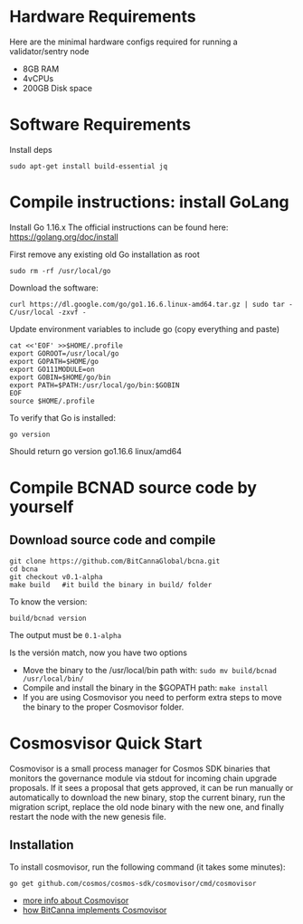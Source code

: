# Hardware Requirements
Here are the minimal hardware configs required for running a validator/sentry node

* 8GB RAM
* 4vCPUs
* 200GB Disk space

# Software Requirements
Install deps
``` 
sudo apt-get install build-essential jq
```

# Compile instructions: install GoLang

Install Go 1.16.x 
The official instructions can be found here: https://golang.org/doc/install

First remove any existing old Go installation as root
```
sudo rm -rf /usr/local/go
``` 

Download the software:
```
curl https://dl.google.com/go/go1.16.6.linux-amd64.tar.gz | sudo tar -C/usr/local -zxvf -
```
Update environment variables to include go (copy everything and paste)
```
cat <<'EOF' >>$HOME/.profile
export GOROOT=/usr/local/go
export GOPATH=$HOME/go
export GO111MODULE=on
export GOBIN=$HOME/go/bin
export PATH=$PATH:/usr/local/go/bin:$GOBIN
EOF
source $HOME/.profile
```
To verify that Go is installed:
``` 
go version
```
Should return go version go1.16.6 linux/amd64

# Compile BCNAD source code by yourself
## Download source code and compile
```
git clone https://github.com/BitCannaGlobal/bcna.git
cd bcna
git checkout v0.1-alpha
make build   #it build the binary in build/ folder
```
To know the version:
```
build/bcnad version
```
The output must be `0.1-alpha`

Is the versión match, now you have two options
* Move the binary to the /usr/local/bin path with: `sudo mv build/bcnad /usr/local/bin/`
* Compile and install the binary in the $GOPATH path:  `make install`
* If you are using Cosmovisor you need to perform extra steps to move the binary to the proper Cosmovisor folder.

# Cosmosvisor Quick Start
Cosmovisor is a small process manager for Cosmos SDK binaries that monitors the governance module via stdout for incoming chain upgrade proposals. If it sees a proposal that gets approved, it can be run manually or automatically to download the new binary, stop the current binary, run the migration script, replace the old node binary with the new one, and finally restart the node with the new genesis file.

## Installation
To install cosmovisor, run the following command (it takes some minutes):
```
go get github.com/cosmos/cosmos-sdk/cosmovisor/cmd/cosmovisor
```
* [more info about Cosmovisor](https://github.com/cosmos/cosmos-sdk/tree/master/cosmovisor#readme)
* [how BitCanna implements Cosmovisor](https://github.com/BitCannaGlobal/testnet-bcna-cosmos/blob/main/instructions/stage4/task4.4.md)

